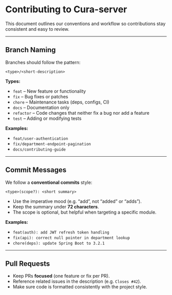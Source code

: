 # Contributing to Cura-server

This document outlines our conventions and workflow so contributions stay consistent and easy to review.

---

## Branch Naming

Branches should follow the pattern:

```
<type>/<short-description>
```

**Types:**
- `feat` – New feature or functionality  
- `fix` – Bug fixes or patches  
- `chore` – Maintenance tasks (deps, configs, CI)  
- `docs` – Documentation only  
- `refactor` – Code changes that neither fix a bug nor add a feature  
- `test` – Adding or modifying tests  

**Examples:**
- `feat/user-authentication`  
- `fix/department-endpoint-pagination`  
- `docs/contributing-guide`  

---

## Commit Messages

We follow a **conventional commits** style:

```
<type>(scope?): <short summary>
```

- Use the imperative mood (e.g. “add”, not “added” or “adds”).  
- Keep the summary under **72 characters**.  
- The scope is optional, but helpful when targeting a specific module.  

**Examples:**
- `feat(auth): add JWT refresh token handling`  
- `fix(api): correct null pointer in department lookup`  
- `chore(deps): update Spring Boot to 3.2.1`  

---

## Pull Requests

- Keep PRs **focused** (one feature or fix per PR).  
- Reference related issues in the description (e.g. `Closes #42`).  
- Make sure code is formatted consistently with the project style.  
